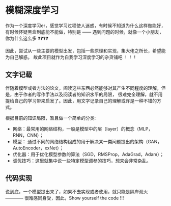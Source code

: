 # 模糊深度学习

作为一个深度学习er，感觉学习过程使人迷惑，有时候不知道为什么这样做能好，
有时候怀疑黑盒到底能不能做，特别是 —— 遇到问题的时候，就像一个小朋友，你为什么这么多 ❓❓❓❓

因此，尝试从一些主要的模型出发，包括一些原理和实现，集大佬之所长，希望能为自己解惑。
故此项目就作为自我学习深度学习的杂货铺吧 ！！！


## 文字记载

伴随着模型或者方法的论文，阅读这些东西必然能够对其产生不同程度的理解，但是，由于作者的写作手法以及阅读者的知识水平的局限，
很难完全理解，就不用提给自己的学习带来启发了。因此，用文字记录自己的理解或许是一种不错的方式。

根据目前的知识局限，暂且做一个简单的分类:

- 网络：最常用的网络结构，一般是模型中的层（layer）的概念（MLP，RNN，CNN）；
- 模型： 通过不同的网络结构组成的用于解决某一类问题提出的架构（GAN，AutoEncoder，xxNet）；
- 优化器：用于优化模型参数的算法（SGD，RMSProp，AdaGrad，Adam）；
- 调优技巧：这里就集中说一些特定模型调参的技巧，想来会非常杂乱。


## 代码实现

说到底，一个模型提出来了，如果不去实现或者使用，就只能是隔岸观火 ———— 很难感同身受，因此，Show yourself the code !!!
